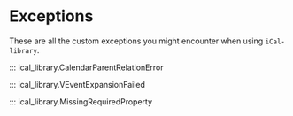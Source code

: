 # Exceptions

These are all the custom exceptions you might encounter when using `iCal-library`.

::: ical_library.CalendarParentRelationError

::: ical_library.VEventExpansionFailed

::: ical_library.MissingRequiredProperty